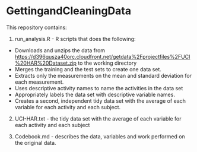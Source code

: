 GettingandCleaningData
======================
This repository contains:
1. run_analysis.R - R scripts that does the following:
  - Downloads and unzips the data from https://d396qusza40orc.cloudfront.net/getdata%2Fprojectfiles%2FUCI%20HAR%20Dataset.zip to the working directory
  - Merges the training and the test sets to create one data set.
  - Extracts only the measurements on the mean and standard deviation for each measurement. 
  - Uses descriptive activity names to name the activities in the data set
  - Appropriately labels the data set with descriptive variable names. 
  - Creates a second, independent tidy data set with the average of each variable for each activity and each subject.
  
2. UCI-HAR.txt - the tidy data set with the average of each variable for each activity and each subject

3. Codebook.md - describes the data, variables and work performed on the original data.

